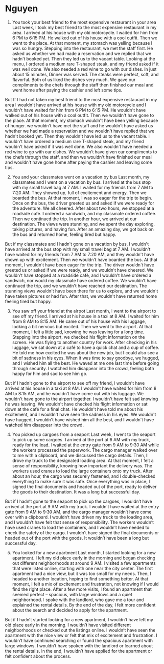 # Nguyen
1. You took your best friend to the most expensive restaurant in your area
Last week, I took my best friend to the most expensive restaurant in my area. I arrived at his house with my old motorcycle. I waited for him from 6 PM to 6:15 PM. He walked out of his house with a cool outfit. Then we went to the place. At that moment, my stomach was yelling because I was so hungry. Stepping into the restaurant, we met the staff first. He asked us whether we had made a reservation and we replied that we hadn't booked yet. Then they led us to the vacant table. Looking at the menu, I ordered a medium rare T-shaped steak, and my friend asked if it was well done. We also needed a red wine to go with our dishes. In just about 15 minutes, Dinner was served. The steaks were perfect, soft, and flavorful. Both of us liked the dishes very much. We gave our compliments to the chefs through the staff then finished our meal and went home after paying the cashier and left some tips.

But If I had not taken my best friend to the most expensive restaurant in my area I wouldn't have arrived at his house with my old motorcycle and I wouldn't have waited for him from 6 PM to 6:15 PM. He wouldn't have walked out of his house with a cool outfit. Then we wouldn't have gone to the place. At that moment, my stomach wouldn't have been yelling because of hunger. we wouldn't have met the staff and he wouldn't have asked us whether we had made a reservation and we wouldn't have replied that we hadn't booked yet. Then they wouldn't have led us to the vacant table. I wouldn't have ordered a medium rare T-shaped steak, and my friend wouldn't have asked if it was well done. We also wouldn't have needed a red wine to go with our dishes. We wouldn't have given our compliments to the chefs through the staff, and then we wouldn't have finished our meal and wouldn't have gone home after paying the cashier and leaving some tips.

2. You and your classmates went on a vacation by bus
Last month, my classmates and I went on a vacation by bus. I arrived at the bus stop with my small travel bag at 7 AM. I waited for my friends from 7 AM to 7:20 AM. They showed up, full of excitement and energy. Then we boarded the bus. At that moment, I was so eager for the trip to begin. Once on the bus, the driver greeted us and asked if we were ready for the adventure. We all cheered. After about two hours, we stopped at a roadside café. I ordered a sandwich, and my classmate ordered coffee. Then we continued the trip. In another hour, we arrived at our destination. The views were stunning, and we spent the day exploring, taking pictures, and having fun. After an amazing day, we got back on the bus and returned home, feeling tired but happy.

But if my classmates and I hadn't gone on a vacation by bus, I wouldn't have arrived at the bus stop with my small travel bag at 7 AM. I wouldn't have waited for my friends from 7 AM to 7:20 AM, and they wouldn't have shown up with excitement. Then we wouldn't have boarded the bus. At that moment, I wouldn't have been eager for the trip. The driver wouldn't have greeted us or asked if we were ready, and we wouldn't have cheered. We wouldn't have stopped at a roadside café, and I wouldn't have ordered a sandwich, nor would my classmate have ordered coffee. We wouldn't have continued the trip, and we wouldn't have reached our destination. The stunning views wouldn't have been there for us to explore, and we wouldn't have taken pictures or had fun. After that, we wouldn't have returned home feeling tired but happy.

3. You saw off your friend at the airpot
Last month, I went to the airport to see off my friend. I arrived at his house in a taxi at 8 AM. I waited for him from 8 AM to 8:15 AM. He came out of his house with his luggage, looking a bit nervous but excited. Then we went to the airport. At that moment, I felt a little sad, knowing he was leaving for a long time. Stepping into the airport, we checked his flight information on the screen. He was flying to another country for work. After checking in his luggage, we sat down at a café to have a quick chat and a cup of coffee. He told me how excited he was about the new job, but I could also see a bit of sadness in his eyes. When it was time to say goodbye, we hugged, and I wished him all the best. He waved at me one last time before going through security. I watched him disappear into the crowd, feeling both happy for him and sad to see him go.

But if I hadn't gone to the airport to see off my friend, I wouldn't have arrived at his house in a taxi at 8 AM. I wouldn't have waited for him from 8 AM to 8:15 AM, and he wouldn't have come out with his luggage. We wouldn't have gone to the airport together. I wouldn't have felt sad knowing he was leaving. We wouldn't have checked his flight information or sat down at the café for a final chat. He wouldn't have told me about his excitement, and I wouldn't have seen the sadness in his eyes. We wouldn't have hugged, I wouldn't have wished him all the best, and I wouldn't have watched him disappear into the crowd.

4. You picked up cargoes from a seaport
Last week, I went to the seaport to pick up some cargoes. I arrived at the port at 9 AM with my truck, ready for the load. I waited at the entry gate from 9 AM to 9:30 AM while the workers processed the paperwork. The cargo manager walked over to me with a clipboard, and we discussed the cargo details. Then, I drove my truck to the designated loading area. At that moment, I felt a sense of responsibility, knowing how important the delivery was. The workers used cranes to load the large containers onto my truck. After about an hour, the cargo was securely fastened, and I double-checked everything to make sure it was safe. Once everything was in place, I signed the final documents and headed out of the port, ready to deliver the goods to their destination. It was a long but successful day.

But if I hadn’t gone to the seaport to pick up the cargoes, I wouldn’t have arrived at the port at 9 AM with my truck. I wouldn’t have waited at the entry gate from 9 AM to 9:30 AM, and the cargo manager wouldn’t have come over with a clipboard. I wouldn’t have driven my truck to the loading area, and I wouldn’t have felt that sense of responsibility. The workers wouldn’t have used cranes to load the containers, and I wouldn’t have needed to check the safety of the cargo. I wouldn’t have signed the final documents or headed out of the port with the goods. It wouldn’t have been a long but successful day.

5. You looked for a new apartment
Last month, I started looking for a new apartment. I left my old place early in the morning and began checking out different neighborhoods at around 9 AM. I visited a few apartments that were listed online, starting with one near the city center. The first apartment had a nice view, but it was too small for my needs. Then, I headed to another location, hoping to find something better. At that moment, I felt a mix of excitement and frustration, not knowing if I would find the right place. After a few more visits, I found an apartment that seemed perfect – spacious, with large windows and a quiet neighborhood. I spoke with the landlord, who gave me a tour and explained the rental details. By the end of the day, I felt more confident about the search and decided to apply for the apartment.

But if I hadn’t started looking for a new apartment, I wouldn’t have left my old place early in the morning. I wouldn’t have visited different neighborhoods or checked out the listings online. I wouldn’t have seen the apartment with the nice view or felt that mix of excitement and frustration. I wouldn’t have continued searching or found the spacious apartment with large windows. I wouldn’t have spoken with the landlord or learned about the rental details. In the end, I wouldn’t have applied for the apartment or felt confident about the process.
